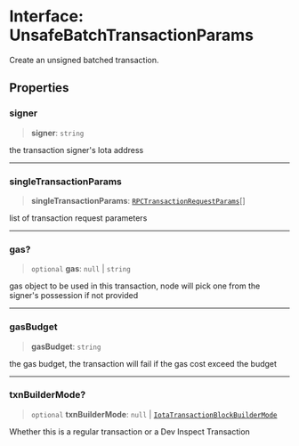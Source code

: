 # Interface: UnsafeBatchTransactionParams

Create an unsigned batched transaction.

## Properties

### signer

> **signer**: `string`

the transaction signer's Iota address

***

### singleTransactionParams

> **singleTransactionParams**: [`RPCTransactionRequestParams`](../type-aliases/RPCTransactionRequestParams.md)[]

list of transaction request parameters

***

### gas?

> `optional` **gas**: `null` \| `string`

gas object to be used in this transaction, node will pick one from the signer's possession if not
provided

***

### gasBudget

> **gasBudget**: `string`

the gas budget, the transaction will fail if the gas cost exceed the budget

***

### txnBuilderMode?

> `optional` **txnBuilderMode**: `null` \| [`IotaTransactionBlockBuilderMode`](../type-aliases/IotaTransactionBlockBuilderMode.md)

Whether this is a regular transaction or a Dev Inspect Transaction
